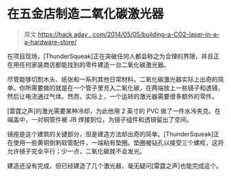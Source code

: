 # 在五金店制造二氧化碳激光器

> 原文:[https://hack aday . com/2014/05/05/building-a-CO2-laser-in-a-a-hardware-store/](https://hackaday.com/2014/05/05/building-a-co2-laser-in-a-hardware-store/)

在项目现场，[ThunderSqueak]正在突破任何人都会称之为合理的界限，并且正在用任何家装商店都能找到的零件建造一台二氧化碳激光器。

尽管能够切割木头、纸张和一系列其他日常材料，二氧化碳激光器实际上出奇的简单。你所需要做的就是在一个管子里充入二氧化碳，在两端放上一些镜子和透镜，然后让电流通过气体。然而，实际上，一个运转的激光器需要很多额外的零件。

[雷霆之声]的激光需要某种冷却，为此他用 2 英寸的 PVC 做了一件水冷夹克。在端盖中，一对铜管件被 JB 焊接到位，为镜子组件和透镜留出了空间。

镜座是这个建筑的关键部分，但是建造方法却出奇的简单。[ThunderSqueak]正在使用一些黄铜倒刺软管配件，一端粘有垫圈。垫圈被钻孔以接受三个螺栓，这将允许镜子完全平行；少一点，二氧化碳就不会发光。

建造还没有完成，但已经建造了几个激光器，毫无疑问[雷霆之声]也能完成这个。